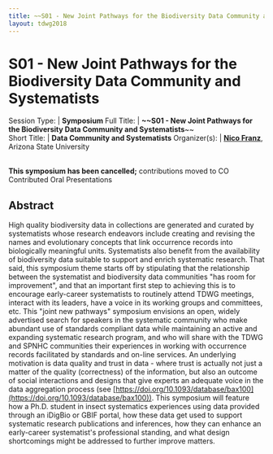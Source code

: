 ```yaml
---
title: ~~S01 - New Joint Pathways for the Biodiversity Data Community and Systematists~~
layout: tdwg2018
---
```

# S01 - New Joint Pathways for the Biodiversity Data Community and Systematists

Session Type:  | **Symposium**
Full Title:    | **~~S01 - New Joint Pathways for the Biodiversity Data Community and Systematists**~~  
Short Title:   | **Data Community and Systematists**
Organizer(s):  | **[Nico Franz](mailto:nico.franz@asu.edu)**, Arizona State University


<p><br /><strong>This symposium has been cancelled;</strong> contributions moved to CO Contributed Oral Presentations</p>

<!-- **Primary Contact Affiliation/Organisation:** Arizona State University
**Other Contributors:**
TBD - I would like to open this up entirely, and mostly to early-career systematists (graduate students, postdocs) who typically would not attend TDWG.
**How many 80-minute sessions are you requesting?** 2
**Technical Requirements:**
No.
-->

## Abstract  

High quality biodiversity data in collections are generated and curated by systematists whose research endeavors include creating and revising the names and evolutionary concepts that link occurrence records into biologically meaningful units. Systematists also benefit from the availability of biodiversity data suitable to support and enrich systematic research. That said, this symposium theme starts off by stipulating that the relationship between the systematist and biodiversity data communities "has room for improvement", and that an important first step to achieving this is to encourage early-career systematists to routinely attend TDWG meetings, interact with its leaders, have a voice in its working groups and committees, etc. This "joint new pathways" symposium envisions an open, widely advertised search for speakers in the systematic community who make abundant use of standards compliant data while maintaining an active and expanding systematic research program, and who will share with the TDWG and SPNHC communities their experiences in working with occurrence records facilitated by standards and on-line services. An underlying motivation is data quality and trust in data - where trust is actually not just a matter of the quality (correctness) of the information, but also an outcome of social interactions and designs that give experts an adequate voice in the data aggregation process (see [https://doi.org/10.1093/database/bax100](https://doi.org/10.1093/database/bax100)). This symposium will feature how a Ph.D. student in insect systematics experiences using data provided through an iDigBio or GBIF portal, how these data get used to support systematic research publications and inferences, how they can enhance an early-career systematist's professional standing, and what design shortcomings might be addressed to further improve matters.
